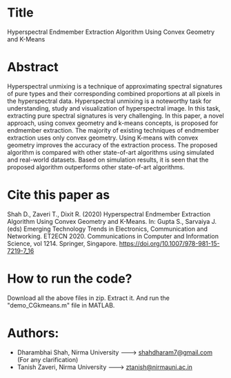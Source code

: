 # Title
Hyperspectral Endmember Extraction Algorithm Using Convex Geometry and K-Means

# Abstract
Hyperspectral unmixing is a technique of approximating spectral signatures of pure types and their corresponding combined proportions at all pixels in the hyperspectral data. Hyperspectral unmixing is a noteworthy task for understanding, study and visualization of hyperspectral image. In this task, extracting pure spectral signatures is very challenging. In this paper, a novel approach, using convex geometry and k-means concepts, is proposed for endmember extraction. The majority of existing techniques of endmember extraction uses only convex geometry. Using K-means with convex geometry improves the accuracy of the extraction process. The proposed algorithm is compared with other state-of-art algorithms using simulated and real-world datasets. Based on simulation results, it is seen that the proposed algorithm outperforms other state-of-art algorithms.

# Cite this paper as
Shah D., Zaveri T., Dixit R. (2020) Hyperspectral Endmember Extraction Algorithm Using Convex Geometry and K-Means. In: Gupta S., Sarvaiya J. (eds) Emerging Technology Trends in Electronics, Communication and Networking. ET2ECN 2020. Communications in Computer and Information Science, vol 1214. Springer, Singapore. https://doi.org/10.1007/978-981-15-7219-7_16

# How to run the code?
Download all the above files in zip. Extract it. And run the "demo_CGkmeans.m" file in MATLAB. 

# Authors:
- Dharambhai Shah, Nirma University ---> shahdharam7@gmail.com (For any clarification)
- Tanish Zaveri, Nirma University ---> ztanish@nirmauni.ac.in
  

